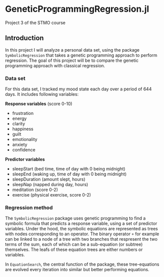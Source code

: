# GeneticProgrammingRegression.jl
Project 3 of the STMO course

## Introduction
In this project I will analyze a personal data set, using the package `SymbolicRegression` that takes a genetic programming approach to perform regression. The goal of this project will be to compare the genetic programming approach with classical regression.

### Data set

For this data set, I tracked my mood state each day over a period of 644 days. It includes following variables:

**Response variables** (score 0-10)
- frustration
- energy
- clarity
- happiness
- guilt
- emotionality
- anxiety
- confidence

**Predictor variables**
- sleepStart (bed time, time of day with 0 being midnight)
- sleepEnd (waking up, time of day with 0 being midnight)
- sleepDuration (amount slept, hours)
- sleepNap (napped during day, hours)
- meditation (score 0-2)
- exercise (physical exercise, score 0-2)

### Regression method

The `SymbolicRegression` package uses genetic programming to find a symbolic formula that predicts a response variable, using a set of predictor variables. Under the hood, the symbolic equations are represented as trees with nodes corresponding to an operator. The binary operator `+` for example can be linked to a node of a tree with two branches that respresent the two terms of the sum, each of which can be a sub-equation (or subtree) themselves. The leafs of these equation trees are either numbers or variables.

In `EquationSearch`, the central function of the package, these tree-equations are evolved every iteration into similar but better performing equations. 
